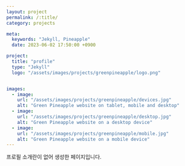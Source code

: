 ```yaml
---
layout: project
permalink: /:title/
category: projects

meta:
  keywords: "Jekyll, Pineapple"
  date: 2023-06-02 17:50:00 +0900

project:
  title: "profile"
  type: "Jekyll"
  logo: "/assets/images/projects/greenpineapple/logo.png"


images:
  - image:
    url: "/assets/images/projects/greenpineapple/devices.jpg"
    alt: "Green Pineapple website on tablet, mobile and desktop"
  - image:
    url: "/assets/images/projects/greenpineapple/desktop.jpg"
    alt: "Green Pineapple website on a desktop device"
  - image:
    url: "/assets/images/projects/greenpineapple/mobile.jpg"
    alt: "Green Pineapple website on a mobile device"
---
```

<p>프로필 소개란이 없어 생성한 페이지입니다.</p>
